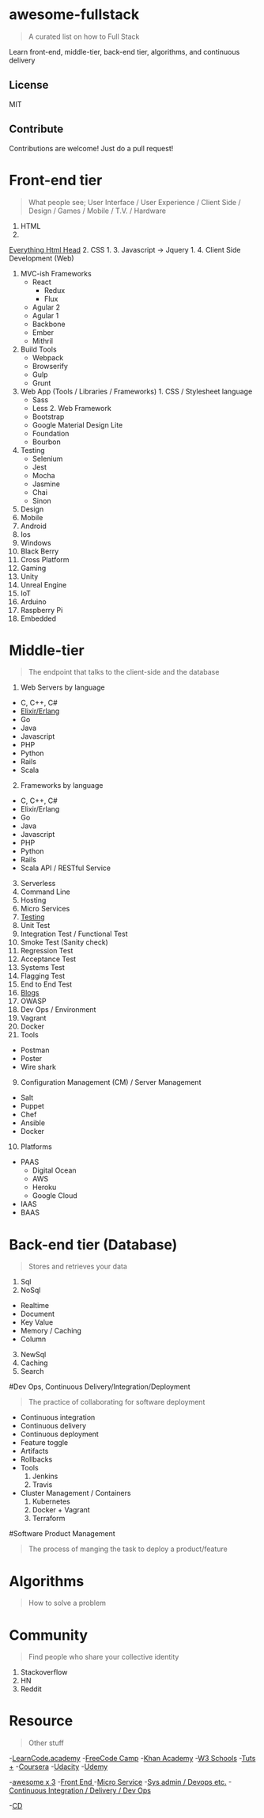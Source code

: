 # awesome-fullstack

> A curated list on how to Full Stack

Learn front-end, middle-tier, back-end tier, algorithms, and continuous delivery

## License

MIT

## Contribute

Contributions are welcome! Just do a pull request!

# Front-end tier
> What people see; User Interface / User Experience / Client Side / Design / Games / Mobile / T.V. / Hardware

1. HTML
  1.
[Everything Html Head](https://github.com/joshbuchea/HEAD)
2. CSS
  1.
3. Javascript -> Jquery
  1.
4. Client Side Development (Web)
  1. MVC-ish Frameworks
      - React
        - Redux
        - Flux
      - Agular 2
      - Agular 1
      - Backbone
      - Ember
      - Mithril
  2. Build Tools
      - Webpack
      - Browserify
      - Gulp
      - Grunt
  3. Web App (Tools / Libraries / Frameworks)
    1. CSS / Stylesheet language
      - Sass
      - Less
    2. Web Framework
      - Bootstrap
      - Google Material Design Lite
      - Foundation
      - Bourbon
  4. Testing
      - Selenium
      - Jest
      - Mocha
      - Jasmine
      - Chai
      - Sinon
5. Design
6. Mobile
  1. Android
  2. Ios
  3. Windows
  4. Black Berry
  5. Cross Platform
7. Gaming
  1. Unity
  2. Unreal Engine
8. IoT
  1. Arduino
  2. Raspberry Pi
9. Embedded

# Middle-tier
>The endpoint that talks to the client-side and the database
1. Web Servers by language
  - C, C++, C#
  - [Elixir/Erlang](http://www.phoenixframework.org/docs/learning-elixir-and-erlang)
  - Go
  - Java
  - Javascript
  - PHP
  - Python
  - Rails
  - Scala
2. Frameworks by language
  - C, C++, C#
  - Elixir/Erlang
  - Go
  - Java
  - Javascript
  - PHP
  - Python
  - Rails
  - Scala
API / RESTful Service
3. Serverless
4. Command Line
5. Hosting
6. Micro Services
7. [Testing](http://stackoverflow.com/questions/520064/what-is-unit-test-integration-test-smoke-test-regression-test)
  1. Unit Test
  2. Integration Test / Functional Test
  3. Smoke Test (Sanity check)
  4. Regression Test
  5. Acceptance Test
  6. Systems Test
  7. Flagging Test
  8. End to End Test
  9. [Blogs](http://googletesting.blogspot.ca/2015/04/just-say-no-to-more-end-to-end-tests.html)
8. OWASP
9. Dev Ops / Environment
  1. Vagrant
  2. Docker
8. Tools
  - Postman
  - Poster
  - Wire shark
9. Configuration Management (CM) / Server Management
  - Salt
  - Puppet
  - Chef
  - Ansible
  - Docker
10. Platforms
  - PAAS
    - Digital Ocean
    - AWS
    - Heroku
    - Google Cloud
  - IAAS
  - BAAS

# Back-end tier (Database)
>Stores and retrieves your data
1. Sql
2. NoSql
  - Realtime
  - Document
  - Key Value
  - Memory / Caching
  - Column
3. NewSql
4. Caching
5. Search

#Dev Ops, Continuous Delivery/Integration/Deployment
> The practice of collaborating for software deployment
- Continuous integration
- Continuous delivery
- Continuous deployment
- Feature toggle
- Artifacts
- Rollbacks
- Tools
  1. Jenkins
  2. Travis
- Cluster Management / Containers
  1. Kubernetes
  2. Docker + Vagrant
  3. Terraform


#Software Product Management
> The process of manging the task to deploy a product/feature

# Algorithms
> How to solve a problem

# Community
> Find people who share your collective identity
1. Stackoverflow
2. HN
3. Reddit

# Resource
> Other stuff

-[LearnCode.academy](https://www.youtube.com/channel/UCVTlvUkGslCV_h-nSAId8Sw)
-[FreeCode Camp](https://www.freecodecamp.com)
-[Khan Academy](https://www.khanacademy.org/hourofcode)
-[W3 Schools](http://www.w3schools.com/)
-[Tuts +](http://tutsplus.com/)
-[Coursera](https://www.coursera.org/)
-[Udacity](https://www.udacity.com/)
-[Udemy](https://www.udemy.com/)

-[awesome x 3](https://github.com/t3chnoboy/awesome-awesome-awesome)
-[Front End ](https://github.com/micahgodbolt/front-end-architecture)
-[Micro Service](https://github.com/mfornos/awesome-microservices)
-[Sys admin / Devops etc.](https://github.com/kahun/awesome-sysadmin)
-[Continuous Integration / Delivery / Dev Ops](https://github.com/ciandcd/awesome-ciandcd)

-[CD](https://blog.risingstack.com/continuous-deployment-of-node-js-applications/)